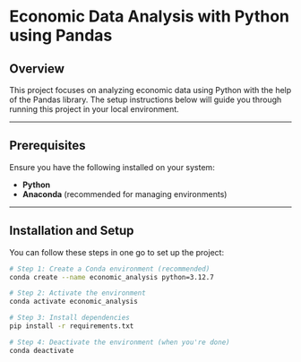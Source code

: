 # Economic Data Analysis with Python using Pandas

## Overview
This project focuses on analyzing economic data using Python with the help of the Pandas library. The setup instructions below will guide you through running this project in your local environment.

---

## Prerequisites
Ensure you have the following installed on your system:
- **Python**
- **Anaconda** (recommended for managing environments)

---

## Installation and Setup

You can follow these steps in one go to set up the project:

```bash
# Step 1: Create a Conda environment (recommended)
conda create --name economic_analysis python=3.12.7

# Step 2: Activate the environment
conda activate economic_analysis

# Step 3: Install dependencies
pip install -r requirements.txt

# Step 4: Deactivate the environment (when you're done)
conda deactivate
